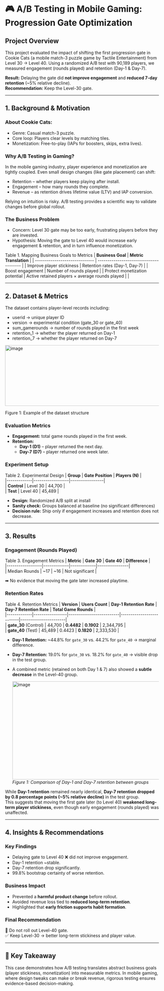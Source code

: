 # 🎮 A/B Testing in Mobile Gaming: Progression Gate Optimization 

## Project Overview
This project evaluated the impact of shifting the first progression gate in Cookie Cats (a mobile match-3 puzzle game by Tactile Entertainment) from Level 30 → Level 40.
Using a randomized A/B test with 90,189 players, we measured engagement (rounds played) and retention (Day-1 & Day-7).   

**Result:** Delaying the gate did **not improve engagement** and **reduced 7-day retention** (~5% relative decline).  
**Recommendation:** Keep the Level-30 gate.    

---

## 1. Background & Motivation  
### About Cookie Cats:
- Genre: Casual match-3 puzzle.
- Core loop: Players clear levels by matching tiles.
- Monetization: Free-to-play (IAPs for boosters, skips, extra lives).

### Why A/B Testing in Gaming?
In the mobile gaming industry, player experience and monetization are tightly coupled. Even small design changes (like gate placement) can shift:
- Retention – whether players keep playing after install.
- Engagement – how many rounds they complete.
- Revenue – as retention drives lifetime value (LTV) and IAP conversion.

Relying on intuition is risky. A/B testing provides a scientific way to validate changes before global rollout.

### The Business Problem
- Concern: Level 30 gate may be too early, frustrating players before they are invested.
- Hypothesis: Moving the gate to Level 40 would increase early engagement & retention, and in turn influence monetization.

Table 1. Mapping Business Goals to Metrics
| **Business Goal**              | **Metric Translation**                  |
| ------------------------------ | --------------------------------------- |
| Improve player stickiness      | Retention rates (Day-1, Day-7)          |
| Boost engagement               | Number of rounds played                 |
| Protect monetization potential | Active retained players × average rounds played |               |

---
## 2. Dataset & Metrics
The dataset contains player-level records including:
- userid → unique player ID
- version → experimental condition (gate_30 or gate_40)
- sum_gamerounds → number of rounds played in the first week
- retention_1 → whether the player returned on Day-1
- retention_7 → whether the player returned on Day-7
<img width="519" height="198" alt="image" src="https://github.com/user-attachments/assets/676cd7a5-3538-41ab-af31-597893bb319a" />

Figure 1: Example of the dataset structure

### Evaluation Metrics  
- **Engagement:** total game rounds played in the first week.  
- **Retention:**  
  - **Day-1 (D1)** – player returned the next day.  
  - **Day-7 (D7)** – player returned one week later.  

### Experiment Setup  
Table 2. Experimental Design
| **Group**   | **Gate Position** | **Players (N)** |  
|-------------|------------------|-----------------|  
| **Control** | Level 30         | 44,700          |  
| **Test**    | Level 40         | 45,489          |  

- **Design:** Randomized A/B split at install  
- **Sanity check:** Groups balanced at baseline (no significant differences)  
- **Decision rule:** Ship only if engagement increases and retention does not decrease.  

---
## 3. Results  

### Engagement (Rounds Played)  
Table 3. Engagement Metrics
| **Metric**       | **Gate 30** | **Gate 40** | **Difference** |  
|------------------|-------------|-------------|----------------|  
| Median Rounds    | ~17         | ~16         | Not significant |  

➡ No evidence that moving the gate later increased playtime.  

### Retention Rates  
Table 4. Retention Metrics
| **Version** | **Users Count** | **Day-1 Retention Rate** | **Day-7 Retention Rate** | **Total Game Rounds** |  
|-------------|-----------------|--------------------------|--------------------------|-----------------------|  
| **gate_30** (Control) | 44,700 | **0.4482** | **0.1902** | 2,344,795 |  
| **gate_40** (Test)    | 45,489 | 0.4423 | **0.1820** | 2,333,530 |  

- **Day-1 Retention:** ~44.8% for `gate_30` vs. 44.2% for `gate_40` → marginal difference.  
- **Day-7 Retention:** 19.0% for `gate_30` vs. 18.2% for `gate_40` → visible drop in the test group.  
- A combined metric (retained on both Day 1 & 7) also showed a **subtle decrease** in the Level-40 group.

  <img width="800" height="320" alt="image" src="https://github.com/user-attachments/assets/14f4189a-f9eb-45ee-985a-1b22d5a21c9c" />
  <br>  
  <em>Figure 1: Comparison of Day-1 and Day-7 retention between groups</em>  

While **Day-1 retention** remained nearly identical, **Day-7 retention dropped by 0.8 percentage points (~5% relative decline)** in the test group.  
This suggests that moving the first gate later (to Level 40) **weakened long-term player stickiness**, even though early engagement (rounds played) was unaffected.  

---
## 4. Insights & Recommendations  

### Key Findings  
- Delaying gate to Level 40 ❌ did not improve engagement.  
- Day-1 retention ~stable.  
- Day-7 retention drop significantly.  
- 99.8% bootstrap certainty of worse retention.  

### Business Impact  
- Prevented a **harmful product change** before rollout.  
- Avoided revenue loss tied to **reduced long-term retention**.  
- Highlighted that **early friction supports habit formation**.  

### Final Recommendation  
🚫 Do not roll out Level-40 gate.  
✅ Keep Level-30 → better long-term stickiness and player value.  

---

## 📌 Key Takeaway  
This case demonstrates how A/B testing translates abstract business goals (player stickiness, monetization) into measurable metrics. In mobile gaming, where design tweaks can make or break revenue, rigorous testing ensures evidence-based decision-making.
